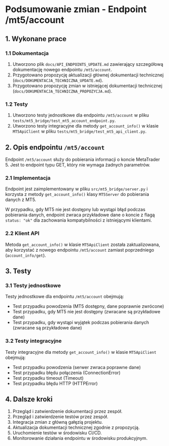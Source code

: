 # Podsumowanie zmian - Endpoint /mt5/account

## 1. Wykonane prace

### 1.1 Dokumentacja

1. Utworzono plik `docs/API_ENDPOINTS_UPDATE.md` zawierający szczegółową dokumentację nowego endpointu `/mt5/account`.
2. Przygotowano propozycję aktualizacji głównej dokumentacji technicznej (`docs/DOKUMENTACJA_TECHNICZNA_UPDATE.md`).
3. Przygotowano propozycję zmian w istniejącej dokumentacji technicznej (`docs/DOKUMENTACJA_TECHNICZNA_PROPOZYCJA.md`).

### 1.2 Testy

1. Utworzono testy jednostkowe dla endpointu `/mt5/account` w pliku `tests/mt5_bridge/test_mt5_account_endpoint.py`.
2. Utworzono testy integracyjne dla metody `get_account_info()` w klasie `MT5ApiClient` w pliku `tests/mt5_bridge/test_mt5_api_client.py`.

## 2. Opis endpointu `/mt5/account`

Endpoint `/mt5/account` służy do pobierania informacji o koncie MetaTrader 5. Jest to endpoint typu GET, który nie wymaga żadnych parametrów.

### 2.1 Implementacja

Endpoint jest zaimplementowany w pliku `src/mt5_bridge/server.py` i korzysta z metody `get_account_info()` klasy `MT5Server` do pobierania danych z MT5.

W przypadku, gdy MT5 nie jest dostępny lub wystąpi błąd podczas pobierania danych, endpoint zwraca przykładowe dane o koncie z flagą `status: "ok"` dla zachowania kompatybilności z istniejącymi klientami.

### 2.2 Klient API

Metoda `get_account_info()` w klasie `MT5ApiClient` została zaktualizowana, aby korzystać z nowego endpointu `/mt5/account` zamiast poprzedniego (`account_info/get`).

## 3. Testy

### 3.1 Testy jednostkowe

Testy jednostkowe dla endpointu `/mt5/account` obejmują:
- Test przypadku powodzenia (MT5 dostępny, dane poprawnie zwrócone)
- Test przypadku, gdy MT5 nie jest dostępny (zwracane są przykładowe dane)
- Test przypadku, gdy wystąpi wyjątek podczas pobierania danych (zwracane są przykładowe dane)

### 3.2 Testy integracyjne

Testy integracyjne dla metody `get_account_info()` w klasie `MT5ApiClient` obejmują:
- Test przypadku powodzenia (serwer zwraca poprawne dane)
- Test przypadku błędu połączenia (ConnectionError)
- Test przypadku timeout (Timeout)
- Test przypadku błędu HTTP (HTTPError)

## 4. Dalsze kroki

1. Przegląd i zatwierdzenie dokumentacji przez zespół.
2. Przegląd i zatwierdzenie testów przez zespół.
3. Integracja zmian z główną gałęzią projektu.
4. Aktualizacja dokumentacji technicznej zgodnie z propozycją.
5. Uruchomienie testów w środowisku CI/CD.
6. Monitorowanie działania endpointu w środowisku produkcyjnym. 